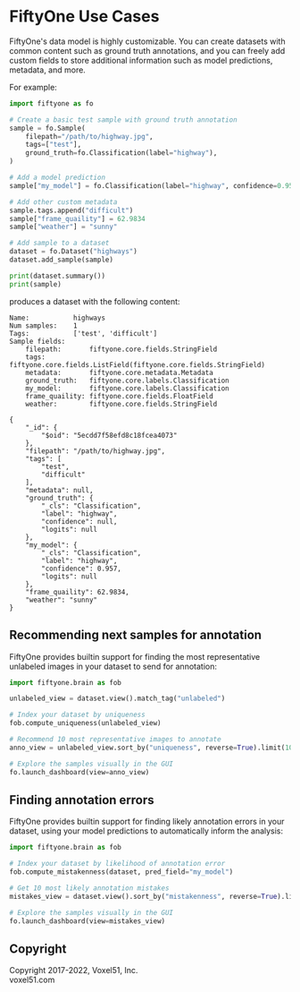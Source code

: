 # FiftyOne Use Cases

FiftyOne's data model is highly customizable. You can create datasets with
common content such as ground truth annotations, and you can freely add custom
fields to store additional information such as model predictions, metadata, and
more.

For example:

```py
import fiftyone as fo

# Create a basic test sample with ground truth annotation
sample = fo.Sample(
    filepath="/path/to/highway.jpg",
    tags=["test"],
    ground_truth=fo.Classification(label="highway"),
)

# Add a model prediction
sample["my_model"] = fo.Classification(label="highway", confidence=0.957)

# Add other custom metadata
sample.tags.append("difficult")
sample["frame_quaility"] = 62.9834
sample["weather"] = "sunny"

# Add sample to a dataset
dataset = fo.Dataset("highways")
dataset.add_sample(sample)

print(dataset.summary())
print(sample)
```

produces a dataset with the following content:

```
Name:           highways
Num samples:    1
Tags:           ['test', 'difficult']
Sample fields:
    filepath:       fiftyone.core.fields.StringField
    tags:           fiftyone.core.fields.ListField(fiftyone.core.fields.StringField)
    metadata:       fiftyone.core.metadata.Metadata
    ground_truth:   fiftyone.core.labels.Classification
    my_model:       fiftyone.core.labels.Classification
    frame_quaility: fiftyone.core.fields.FloatField
    weather:        fiftyone.core.fields.StringField

{
    "_id": {
        "$oid": "5ecdd7f58efd8c18fcea4073"
    },
    "filepath": "/path/to/highway.jpg",
    "tags": [
        "test",
        "difficult"
    ],
    "metadata": null,
    "ground_truth": {
        "_cls": "Classification",
        "label": "highway",
        "confidence": null,
        "logits": null
    },
    "my_model": {
        "_cls": "Classification",
        "label": "highway",
        "confidence": 0.957,
        "logits": null
    },
    "frame_quaility": 62.9834,
    "weather": "sunny"
}
```

## Recommending next samples for annotation

FiftyOne provides builtin support for finding the most representative unlabeled
images in your dataset to send for annotation:

```py
import fiftyone.brain as fob

unlabeled_view = dataset.view().match_tag("unlabeled")

# Index your dataset by uniqueness
fob.compute_uniqueness(unlabeled_view)

# Recommend 10 most representative images to annotate
anno_view = unlabeled_view.sort_by("uniqueness", reverse=True).limit(10)

# Explore the samples visually in the GUI
fo.launch_dashboard(view=anno_view)
```

## Finding annotation errors

FiftyOne provides builtin support for finding likely annotation errors in your
dataset, using your model predictions to automatically inform the analysis:

```py
import fiftyone.brain as fob

# Index your dataset by likelihood of annotation error
fob.compute_mistakenness(dataset, pred_field="my_model")

# Get 10 most likely annotation mistakes
mistakes_view = dataset.view().sort_by("mistakenness", reverse=True).limit(10)

# Explore the samples visually in the GUI
fo.launch_dashboard(view=mistakes_view)
```

## Copyright

Copyright 2017-2022, Voxel51, Inc.<br> voxel51.com
